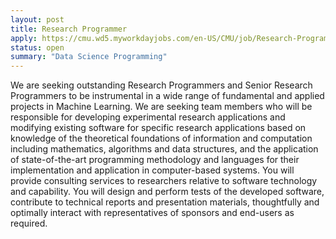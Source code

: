 ```yaml
---
layout: post
title: Research Programmer
apply: https://cmu.wd5.myworkdayjobs.com/en-US/CMU/job/Research-Programmer-Senior-Research-Programmer---Auton-Lab--Robotics-Institute_2016373
status: open
summary: "Data Science Programming"
---
```


We are seeking outstanding Research Programmers and Senior Research Programmers to be instrumental in a wide range of fundamental and applied projects in Machine Learning. We are seeking team members who will be responsible for developing experimental research applications and modifying existing software for specific research applications based on knowledge of the theoretical foundations of information and computation including mathematics, algorithms and data structures, and the application of state-of-the-art programming methodology and languages for their implementation and application in computer-based systems. You will provide consulting services to researchers relative to software technology and capability. You will design and perform tests of the developed software, contribute to technical reports and presentation materials, thoughtfully and optimally interact with representatives of sponsors and end-users as required.
